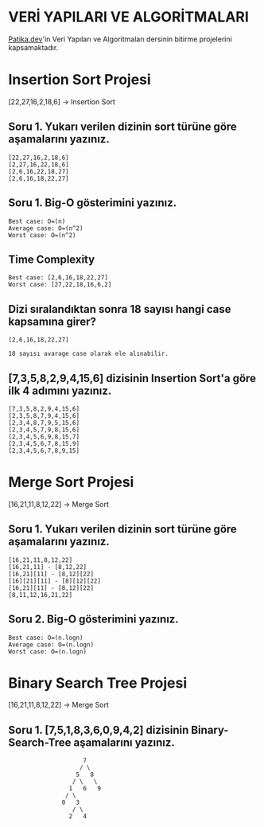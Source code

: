 # VERİ YAPILARI VE ALGORİTMALARI

[Patika.dev](https://patika.dev)'in Veri Yapıları ve Algoritmaları dersinin bitirme projelerini kapsamaktadır.

# Insertion Sort Projesi

[22,27,16,2,18,6] -> Insertion Sort

## Soru 1. Yukarı verilen dizinin sort türüne göre aşamalarını yazınız.

```
[22,27,16,2,18,6]
[2,27,16,22,18,6]
[2,6,16,22,18,27]
[2,6,16,18,22,27]
```

## Soru 1. Big-O gösterimini yazınız.

```
Best case: O=(n)
Average case: O=(n^2)
Worst case: O=(n^2)
```

## Time Complexity

```
Best case: [2,6,16,18,22,27]
Worst case: [27,22,18,16,6,2]
```

## Dizi sıralandıktan sonra 18 sayısı hangi case kapsamına girer?

```
[2,6,16,18,22,27]

18 sayısı avarage case olarak ele alınabilir.
```

## [7,3,5,8,2,9,4,15,6] dizisinin Insertion Sort'a göre ilk 4 adımını yazınız.

```
[7,3,5,8,2,9,4,15,6]
[2,3,5,8,7,9,4,15,6]
[2,3,4,8,7,9,5,15,6]
[2,3,4,5,7,9,8,15,6]
[2,3,4,5,6,9,8,15,7]
[2,3,4,5,6,7,8,15,9]
[2,3,4,5,6,7,8,9,15]
```

# Merge Sort Projesi

[16,21,11,8,12,22] -> Merge Sort

## Soru 1. Yukarı verilen dizinin sort türüne göre aşamalarını yazınız.

```
[16,21,11,8,12,22]
[16,21,11] - [8,12,22]
[16,21][11] - [8,12][22]
[16][21][11] - [8][12][22]
[16,21][11] - [8,12][22]
[8,11,12,16,21,22]
```

## Soru 2. Big-O gösterimini yazınız.

```
Best case: O=(n.logn)
Average case: O=(n.logn)
Worst case: O=(n.logn)
```

# Binary Search Tree Projesi

[16,21,11,8,12,22] -> Merge Sort

## Soru 1. [7,5,1,8,3,6,0,9,4,2] dizisinin Binary-Search-Tree aşamalarını yazınız.

```       
                     7
                    / \
                   5   8
                  / \   \
                 1   6   9
                / \
               0   3
                  / \
                 2   4     
```